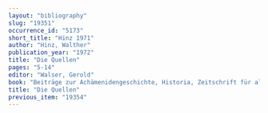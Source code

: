```yaml
---
layout: "bibliography"
slug: "19351"
occurrence_id: "5173"
short_title: "Hinz 1971"
author: "Hinz, Walther"
publication_year: "1972"
title: "Die Quellen"
pages: "5-14"
editor: "Walser, Gerold"
book: "Beiträge zur Achämenidengeschichte, Historia, Zeitschrift für alte Geschichte, Einzelschriften, Heft 18 (Wiesbaden)"
title: "Die Quellen"
previous_item: "19354"
---
```

